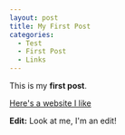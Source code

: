 ```yaml
---
layout: post
title: My First Post
categories:
  - Test
  - First Post
  - Links
---
```


This is my **first post**.

[Here's a website I like](http://food52.com)

**Edit:** Look at me, I'm an edit!
